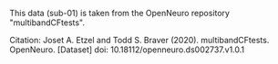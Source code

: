 This data (sub-01) is taken from the OpenNeuro repository "multibandCFtests".

Citation:
Joset A. Etzel and Todd S. Braver (2020). multibandCFtests. OpenNeuro. [Dataset] doi: 10.18112/openneuro.ds002737.v1.0.1
